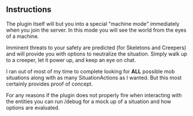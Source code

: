 ## Instructions
The plugin itself will but you into a special "machine mode" immediately when you join the server. In this mode you will see the world from the eyes of a machine.

Imminent threats to your safety are predicted (for Skeletons and Creepers) and will provide you with options to neutralize the situation. Simply walk up to a creeper, let it power up, and keep an eye on chat.

I ran out of most of my time to complete looking for __ALL__ possible mob situations along with as many SituationActions as I wanted. But this most certainly provides proof of concept.

For any reasons if the plugin does not properly fire when interacting with the entities you can run /debug for a mock up of a situation and how options are evaluated.
